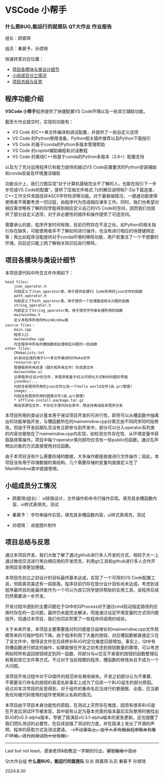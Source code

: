 # VSCode 小帮手

### 什么是BUG,能运行的就是队 QT大作业 作业报告

组长：顾嘉琪

组员：秦慕予，孙煜琦

快速转至对应位置：

- [项目各模块与类设计细节](#项目各模块与类设计细节)
- [小组成员分工情况](#小组成员分工情况)
- [项目总结与反思](#项目总结与反思)


## 程序功能介绍

**VSCode 小帮手**程序提供了快捷配置VS Code环境以及一些其它辅助功能。

截至大作业提交时，实现的功能有：

- VS Code 的C++单文件编译和调试配置，并提供了一些自定义选项
- VS Code 的Python使用准备，Python相关插件推荐以及Python下载指引
- VS Code 的基于conda的Python多版本管理帮助
- VS Code 的copilot辅助编程和对话教程
- VS Code 的离线C++和基于conda的Python多版本（3.6+）配置支持

以及为了充分运用程序已有能力提供的越过VS Code前置要求的Python安装辅助和conda安装及环境激活辅助

功能设计上，我们力图实现“对于计算机基础完全不了解的人，也能在指引下一步步完成VS Code的配置“，提供了压缩文件格式.7z的解压说明和7-Zip下载连接，C++工作文件夹路径非ASCII字符检测等功能。对于最极端情况，一键通功能使得使用者不需要考虑一切过程，由程序代为完成相应诸多工作。同时，我们也希望对相应需求略有了解的同学能得到相应定义自己的VS Code的空间，因而我们也提供了部分自定义选项，对于非必要性的插件和操作提供了可选空间。

需要承认的是，程序开发时间有限，目前仍然存在不足之处，如Python的相关指引存在缺失，可能使用者并不了解如何进行操作，也没有进行相应的快捷键绑定等；再比如程序没能提供对于conda环境的移除功能，用户若激活了一个不想要的环境，目前还只能上网了解相关知识后自行移除。


## 项目各模块与类设计细节 

本项目源代码中所含文件作用如下：
```
head files:
    json_operator.h 
    内部定义了Json_operator类，用于提供处理VS Code所用的json文件的函数
    path_operator.h
    内部定义了Path_operator类，用于提供一个处理路径相关问题的函数
    string_operator.h
    内部定义了String_operator类，用于提供字符串处理所用的函数
    mainwindow.h
    定义本程序所用的MainWindow类
source files：
    main.cpp
    程序入口
    mainwindow.cpp
    内含程序中所有的槽函数和处理相应问题的一些函数
other files:
    CMakeLists.txt
    Qt自动生成的用于C++多文件编译的CMake文件
    resource.qrc
    管理程序所用资源（图片和所用文件）的资源文件
    mainwindow.ui
    记录程序UI设计的文件，本程序是基于UI以可视化方式制作的图形界面
    jsondoc/...
    内部含有程序所用的json文件以及一个hello world文件(由.qrc管理)
    image/...
    内部含有程序所用的图像文件(由.qrc管理)
    * offline-install-package.tar.gz
    离线资源包文件，不存在于源代码仓库中，随支持离线版本程序分发
```
本项目所用的类设计基本用于保证项目开发的可并行性，即将可以从槽函数中抽离出的功能单独开发，与槽函数所在的mainwindow.cpp分离交由不同同学同时段修改。但由于开发前期队员没有立即参与到开发中，部分可以分入operator系列类的内容也被放在了mainwindow.cpp内实现，如检测文件存在性、从环境变量中获取路径等操作。项目中每个operator类内部均仅含有一些public的函数，通过先声明出对象的方式直接使用对应函数。

由于本项目没有什么需要存储的数据，大多操作都是直接进行文件操作；因此，本项目没有用于存储数据的类结构，几个需要存储的变量均直接定义在了MainWindow类中直接使用。

## 小组成员分工情况

- 顾嘉琪(组长)： ui排版设计，文件操作和命令行操作实现，填充其余槽函数内容，ui样式表填充，测试

- 秦慕予： 字符串操作实现，填充其余槽函数内容，ui样式表填充，测试

- 孙煜琦： 进度图片制作

## 项目总结与反思

通过本项目开发，我们大致了解了通过github进行多人开发的方式，相较于大一上通过微信交流进行黑白棋应用的开发而言，利用git工具和github进行多人合作开发明显变得更加便捷。

本项目在创立之初设计的目标最终基本达成，实现了一个可用的VS Code配置工具，但距离完美还有一段距离。程序目前仍存在部分设计目标尚未达成。考虑到该程序最终目的是最终能作为一个可以为其它同学提供帮助的实用工具，该程序后续仍然需要进一步开发。

开发过程中遇到的主要问题在于Qt中的QProcess对于通过cmd启动指定路径的应用时存在的一定问题，最终仍未能完全解决，而是通过设定环境变量的方式将问题绕开。但通过本项目，我们也切实积累了一些程序间调用的经验。

关于未来开发，本项目主要需要面对的问题是日益增长的mainwindow.cpp文件规模带来的可维护性的下降。由于程序利用了大量的按钮，对应槽函数都直接定义在了该文件中，使得该文件在后续修补BUG时定位难度日趋增加。事实上，Qt中有将槽函数进行绑定的操作，如果能够在开发之初考虑到按钮数量的骤增，可以考虑例如将所有返回按钮绑定到同一函数、将部分与ui交互不紧密的按钮的函数整理后剥离到其它文件等方式。不过对于当前规模的程序，槽函数的修改尚且不成为一个大问题。

该项目开发过程中对于Qt部件的规范命名略有缺失。开发之初部分认为不重要、不需要另行命名的按钮的易混名称事实上成为了后续一个BUG诞生的部分原因。经过对本次项目的反思得到，对于组件的重命名应当进行的更细致、全面，应当避免任何被代码使用的组件使用默认名称的情况。

本项目由于项目本身功能性的原因，在测试上天然存在难度，因而有很多BUG是在开发后测试环节被发现，其中就有认定为基本完善的版本最后实际使用时被找出BUG的v0.3-alpha版本，导致了路演前v0.3.1-alpha版本的紧急更新。这也提醒了我们团队测试的必要性，在后续加强了测试的力度，并在路演上发出了开源的声明、程序的获取方式及测试邀请。
~~（不过事实上，由于人手有限且程序暂未有推广环境，进行的测试仍十分有限）~~

---
Last but not least，感谢老师&助教这一学期的付出，~~望您能给个高分~~

Qt大作业组 **什么是BUG，能运行的就是队** 队长 顾嘉琪 队员 秦慕予 孙煜琦

2024.6.30